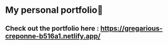 
# My personal portfolio🚀
## Check out the portfolio here : https://gregarious-creponne-b516a1.netlify.app/
